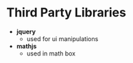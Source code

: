 # Third Party Libraries

* **jquery**
  * used for ui manipulations
* **mathjs**
  * used in math box
